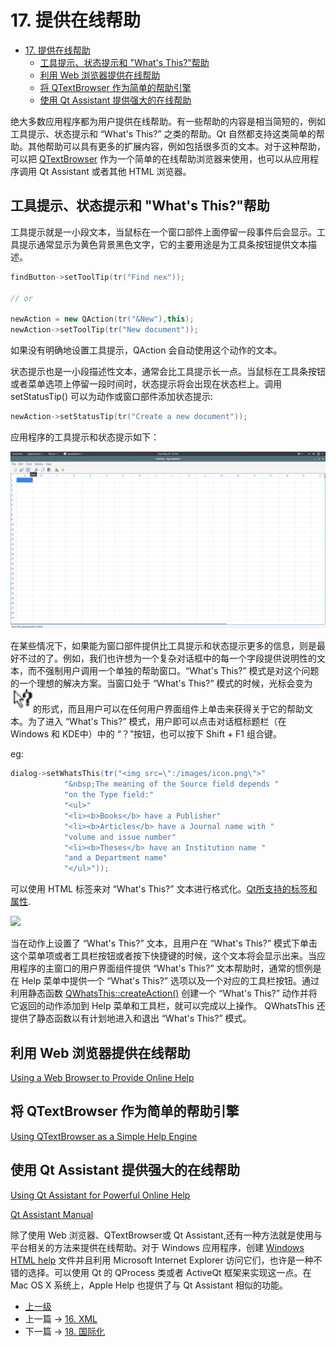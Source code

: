 # 17. 提供在线帮助


<!-- @import "[TOC]" {cmd="toc" depthFrom=1 depthTo=6 orderedList=false} -->
<!-- code_chunk_output -->

- [17. 提供在线帮助](#17-提供在线帮助)
  - [工具提示、状态提示和 "What's This?"帮助](#工具提示-状态提示和-whats-this帮助)
  - [利用 Web 浏览器提供在线帮助](#利用-web-浏览器提供在线帮助)
  - [将 QTextBrowser 作为简单的帮助引擎](#将-qtextbrowser-作为简单的帮助引擎)
  - [使用 Qt Assistant 提供强大的在线帮助](#使用-qt-assistant-提供强大的在线帮助)

<!-- /code_chunk_output -->

绝大多数应用程序都为用户提供在线帮助。有一些帮助的内容是相当简短的，例如工具提示、状态提示和 “What's This?” 之类的帮助。Qt 自然都支持这类简单的帮助。其他帮助可以具有更多的扩展内容，例如包括很多页的文本。对于这种帮助，可以把 [QTextBrowser](https://doc.qt.io/qt-5/qtextbrowser.html) 作为一个简单的在线帮助浏览器来使用，也可以从应用程序调用 Qt Assistant 或者其他 HTML 浏览器。

## 工具提示、状态提示和 "What's This?"帮助
工具提示就是一小段文本，当鼠标在一个窗口部件上面停留一段事件后会显示。工具提示通常显示为黄色背景黑色文字，它的主要用途是为工具条按钮提供文本描述。

```c++
findButton->setToolTip(tr("Find nex"));

// or

newAction = new QAction(tr("&New"),this);
newAction->setToolTip(tr("New document"));
```

如果没有明确地设置工具提示，QAction 会自动使用这个动作的文本。

状态提示也是一小段描述性文本，通常会比工具提示长一点。当鼠标在工具条按钮或者菜单选项上停留一段时间时，状态提示将会出现在状态栏上。调用 setStatusTip() 可以为动作或窗口部件添加状态提示:
```c++
newAction->setStatusTip(tr("Create a new document"));
```

应用程序的工具提示和状态提示如下：

![](../images/17_onlineHelp_202005101208_1.png)

在某些情况下，如果能为窗口部件提供比工具提示和状态提示更多的信息，则是最好不过的了。例如，我们也许想为一个复杂对话框中的每一个字段提供说明性的文本，而不强制用户调用一个单独的帮助窗口。“What's This?”  模式是对这个问题的一个理想的解决方案。当窗口处于 “What's This?”  模式的时候，光标会变为![](../images/17_onlineHelp_202005101208_2.png)的形式，而且用户可以在任何用户界面组件上单击来获得关于它的帮助文本。为了进入 “What's This?” 模式，用户即可以点击对话框标题栏（在 Windows 和 KDE中）中的 “？”按钮，也可以按下 Shift + F1 组合键。

eg:
```c++
dialog->setWhatsThis(tr("<img src=\":/images/icon.png\">"
            "&nbsp;The meaning of the Source field depends "
            "on the Type field:"
            "<ul>"
            "<li><b>Books</b> have a Publisher"
            "<li><b>Articles</b> have a Journal name with "
            "volume and issue number"
            "<li><b>Theses</b> have an Institution name "
            "and a Department name"
            "</ul>"));  
```

可以使用 HTML 标签来对 “What's This?” 文本进行格式化。[Qt所支持的标签和属性](https://doc.qt.io/qt-5/richtext-html-subset.html).

![](../images/17_onlineHelp_202005101208_3.png)

当在动作上设置了 “What's This?” 文本，且用户在 “What's This?”  模式下单击这个菜单项或者工具栏按钮或者按下快捷键的时候，这个文本将会显示出来。当应用程序的主窗口的用户界面组件提供 “What's This?”  文本帮助时，通常的惯例是在 Help 菜单中提供一个 “What's This?”  选项以及一个对应的工具栏按钮。通过利用静态函数 [QWhatsThis::createAction()](https://doc.qt.io/qt-5/qwhatsthis.html#createAction) 创建一个 “What's This?” 动作并将它返回的动作添加到 Help 菜单和工具栏，就可以完成以上操作。 QWhatsThis 还提供了静态函数以有计划地进入和退出 “What's This?” 模式。

## 利用 Web 浏览器提供在线帮助

[Using a Web Browser to Provide Online Help](https://www.informit.com/articles/article.aspx?p=1405554&seqNum=2)

## 将 QTextBrowser 作为简单的帮助引擎

[Using QTextBrowser as a Simple Help Engine](https://www.informit.com/articles/article.aspx?p=1405554&seqNum=3)

## 使用 Qt Assistant 提供强大的在线帮助

[Using Qt Assistant for Powerful Online Help](https://www.informit.com/articles/article.aspx?p=1405554&seqNum=4)

[Qt Assistant Manual](https://doc.qt.io/qt-5/qtassistant-index.html)

除了使用 Web 浏览器、QTextBrowser或 Qt Assistant,还有一种方法就是使用与平台相关的方法来提供在线帮助。对于 Windows 应用程序，创建 [Windows HTML help](https://docs.microsoft.com/en-us/previous-versions/windows/desktop/htmlhelp/microsoft-html-help-1-4-sdk) 文件并且利用 Microsoft Internet Explorer 访问它们，也许是一种不错的选择。可以使用 Qt 的 QProcess 类或者 ActiveQt 框架来实现这一点。在 Mac OS X 系统上，Apple Help 也提供了与 Qt Assistant 相似的功能。


- [上一级](README.md)
- 上一篇 -> [16. XML](16_xml.md)
- 下一篇 -> [18. 国际化](18_unicode.md)
